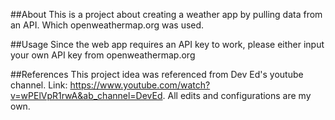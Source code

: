##About
This is a project about creating a weather app by pulling data from an API. Which openweathermap.org was used.

##Usage
Since the web app requires an API key to work, please either input your own API key from openweathermap.org

##References
This project idea was referenced from Dev Ed's youtube channel. Link: https://www.youtube.com/watch?v=wPElVpR1rwA&ab_channel=DevEd. 
All edits and configurations are my own.
